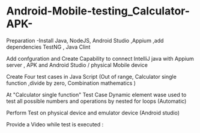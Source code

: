 # Android-Mobile-testing_Calculator-APK-
Preparation 
-Install Java, NodeJS, Android Studio ,Appium ,add dependencies TestNG , Java Clint

Add confguration and Create Capability to connect IntelliJ java with Appium server , APK and  Android Studio / physical Mobile device

Create Four test cases in Java Script (Out of range, Calculator single function ,divide by zero, Combination
mathematics )

At "Calculator single function" Test Case  Dynamic element wase used to test all possible numbers and operations by
nested for loops (Automatic)

Perform Test on physical device and emulator device (Android studio)

Provide a Video while test is executed : 

